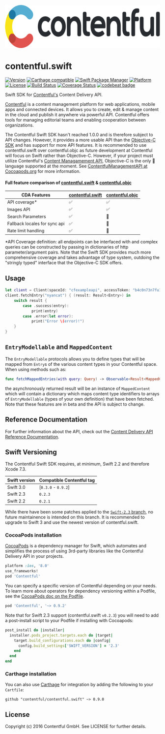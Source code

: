 <a href="https://www.contentful.com" target="_blank"><img src="./Resources/contentful-logo.svg" alt="Contentful" width="680" height="140"/></a>

# contentful.swift
  
[![Version](https://img.shields.io/cocoapods/v/Contentful.svg?style=flat)](http://cocoadocs.org/docsets/Contentful)
[![Carthage compatible](https://img.shields.io/badge/Carthage-compatible-4BC51D.svg?style=flat)](https://github.com/Carthage/Carthage)
[![Swift Package Manager](https://rawgit.com/jlyonsmith/artwork/master/SwiftPackageManager/swiftpackagemanager-compatible.svg)](https://swift.org/package-manager/)
[![Platform](https://img.shields.io/cocoapods/p/Contentful.svg?style=flat)](http://cocoadocs.org/docsets/Contentful)
[![License](https://img.shields.io/cocoapods/l/Contentful.svg?style=flat)](http://cocoadocs.org/docsets/Contentful)
[![Build Status](https://img.shields.io/travis/contentful/contentful.swift/master.svg?style=flat)](https://travis-ci.org/contentful/contentful.swift)
[![Coverage Status](https://img.shields.io/coveralls/contentful/contentful.swift.svg)](https://coveralls.io/github/contentful/contentful.swift)
[![codebeat badge](https://codebeat.co/badges/6ebc67e8-29ca-459f-a4b7-b32a84fa9074)](https://codebeat.co/projects/github-com-contentful-contentful-swift)

Swift SDK for [Contentful's][1] Content Delivery API.

[Contentful][1] is a content management platform for web applications, mobile apps and connected devices. It allows you to create, edit & manage content in the cloud and publish it anywhere via powerful API. Contentful offers tools for managing editorial teams and enabling cooperation between organizations.

The Contentful Swift SDK hasn't reached 1.0.0 and is therefore subject to API changes. However, it provides a more usable API than the [Objective-C SDK][4] and has support for more API features. It is recommended to use contentful.swift over contentful.objc as future development at Contentful will focus on Swift rather than Objective-C. However, if your project must utilize Contentful's [Content Managamement API][11], Objective-C is the only  language supported at the moment. See [ContentfulManagementAPI at Cocoapods.org][12] for more information.

#### Full feature comparison of [contentful.swift][9] & [contentful.objc][4]

| CDA Features | [contentful.swift][10] | [contentful.objc][4] |
| -----------  | ----------- | ----------- |
| API coverage* | :white_check_mark: | :white_check_mark: |
| Images API | :white_check_mark: | :white_check_mark: |
| Search Parameters | :white_check_mark: | :no_entry_sign: |
| Fallback locales for sync api | :white_check_mark: | :no_entry_sign: |
| Rate limit handling | :white_check_mark: | :no_entry_sign: |

*API Coverage definition: all endpoints can be interfaced with and complex queries can be constructed by passing in dictionaries of http parameter/argument pairs. Note that the Swift SDK provides much more comprehensive coverage and takes advantage of type system, outdoing the "stringly typed" interface that the Objective-C SDK offers.

## Usage

```swift
let client = Client(spaceId: "cfexampleapi", accessToken: "b4c0n73n7fu1")
client.fetchEntry("nyancat") { (result: Result<Entry>) in
    switch result {
        case .success(entry):
            print(entry)
        case .error(let error):
            print("Error \(error)!")
    }
}
```

## `EntryModellable` and `MappedContent`

The `EntryModellable` protocols allows you to define types that will be mapped from `Entry`s of the various content types in your Contentful space. When using methods such as:

```swift
func fetchMappedEntries(with query: Query) -> Observable<Result<MappedContent>>
```

the asynchronously returned result will be an instance of `MappedContent` which will contain a dictionary which maps content type identifiers to arrays of `EntryModellable` (types of your own definition) that have been fetched. Note that these features are in beta and the API is subject to change.

## Reference Documentation

For further information about the API, check out the [Content Delivery API Reference Documentation][3].

## Swift Versioning

The Contentful Swift SDK requires, at minimum, Swift 2.2 and therefore Xcode 7.3.

 Swift version | Compatible Contentful tag |
| --- | --- |
| Swift 3.0 | [`0.3.0` - `0.9.2`] |
| Swift 2.3 | `0.2.3` |
| Swift 2.2 | `0.2.1` |

While there have been some patches applied to the [`Swift-2.3` branch][9], no future maintainence is intended on this branch. It is recommended to upgrade to Swift 3 and
use the newest version of contentful.swift.

### CocoaPods installation

[CocoaPods][2] is a dependency manager for Swift, which automates and simplifies the process of using 3rd-party libraries like the Contentful Delivery API in your projects.

```ruby
platform :ios, '8.0'
use_frameworks!
pod 'Contentful'
```

You can specify a specific version of Contentful depending on your needs. To learn more about operators for dependency versioning within a Podfile, see the [CocoaPods doc on the Podfile][7].

```ruby
pod 'Contentful', '~> 0.9.2' 
```

Note that for Swift 2.3 support (contentful.swift `v0.2.3`) you will need to add a post-install script to your Podfile if installing with Cocoapods:

```ruby
post_install do |installer|
  installer.pods_project.targets.each do |target|
    target.build_configurations.each do |config|
      config.build_settings['SWIFT_VERSION'] = '2.3'
    end
  end
end
```

### Carthage installation

You can also use [Carthage][8] for integration by adding the following to your `Cartfile`:

```
github "contentful/contentful.swift" ~> 0.9.0
```

## License

Copyright (c) 2016 Contentful GmbH. See LICENSE for further details.

[1]: https://www.contentful.com
[2]: http://www.cocoapods.org
[3]: https://www.contentful.com/developers/documentation/content-delivery-api/
[4]: https://github.com/contentful/contentful.objc
[5]: https://www.contentful.com/blog/2014/05/09/ios-content-synchronization/
[6]: https://github.com/contentful-labs/swiftful
[7]: https://guides.cocoapods.org/using/the-podfile.html
[8]: https://github.com/Carthage/Carthage
[9]: https://github.com/contentful/contentful.swift/tree/Swift-2.3
[10]: https://github.com/contentful/contentful.swift
[11]: https://www.contentful.com/developers/docs/references/content-management-api/
[12]: https://cocoapods.org/pods/ContentfulManagementAPI

